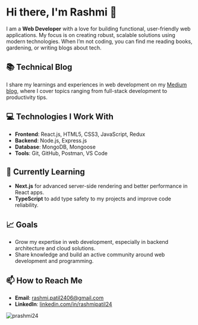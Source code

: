 # Hi there, I'm Rashmi 👋

I am a **Web Developer** with a love for building functional, user-friendly web applications. My focus is on creating robust, scalable solutions using modern technologies. When I’m not coding, you can find me reading books, gardening, or writing blogs about tech.

## 📚 Technical Blog
I share my learnings and experiences in web development on my [Medium blog](https://medium.com/@rashmipatil24), where I cover topics ranging from full-stack development to productivity tips.

## 💻 Technologies I Work With
- **Frontend**: React.js, HTML5, CSS3, JavaScript, Redux
- **Backend**: Node.js, Express.js
- **Database**: MongoDB, Mongoose
- **Tools**: Git, GitHub, Postman, VS Code

## 🌱 Currently Learning
- **Next.js** for advanced server-side rendering and better performance in React apps.
- **TypeScript** to add type safety to my projects and improve code reliability.

## 📈 Goals
- Grow my expertise in web development, especially in backend architecture and cloud solutions.
- Share knowledge and build an active community around web development and programming.

## 📫 How to Reach Me
- **Email**: rashmi.patil2406@gmail.com
- **LinkedIn**: [linkedin.com/in/rashmipatil24](https://linkedin.com/in/rashmipatil24)

<p><img align="center" src="https://github-readme-streak-stats.herokuapp.com/?user=prashmi24&" alt="prashmi24" /></p>
